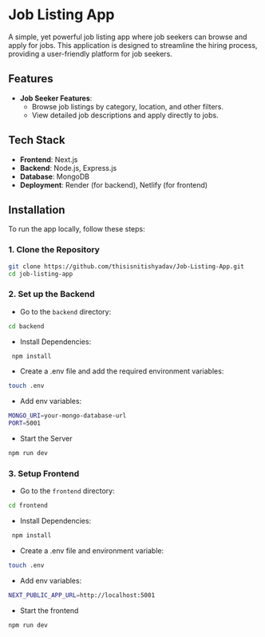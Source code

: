 # Job Listing App

A simple, yet powerful job listing app where job seekers can browse and apply for jobs. This application is designed to streamline the hiring process, providing a user-friendly platform for job seekers.

## Features
  
- **Job Seeker Features**:
  - Browse job listings by category, location, and other filters.
  - View detailed job descriptions and apply directly to jobs.


## Tech Stack

- **Frontend**: Next.js
- **Backend**: Node.js, Express.js
- **Database**: MongoDB
- **Deployment**: Render (for backend), Netlify (for frontend)

## Installation

To run the app locally, follow these steps:

### 1. Clone the Repository

```bash
git clone https://github.com/thisisnitishyadav/Job-Listing-App.git
cd job-listing-app
```

### 2. Set up the Backend

- Go to the `backend` directory:
  
```bash
cd backend
```

- Install Dependencies:
 ```bash
  npm install
 ```

- Create a .env file and add the required environment variables:
```bash
touch .env
```

- Add env variables:
```bash
MONGO_URI=your-mongo-database-url
PORT=5001
```

- Start the Server
```bash
npm run dev
```
### 3. Setup Frontend

- Go to the `frontend` directory:
```bash
cd frontend
```

- Install Dependencies:
 ```bash
  npm install
 ```

- Create a .env file and environment variable:
```bash
touch .env
```

- Add env variables:
```bash
NEXT_PUBLIC_APP_URL=http://localhost:5001
```
- Start the frontend
```bash
npm run dev
```
